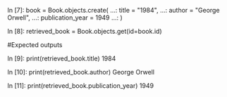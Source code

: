 In [7]: book = Book.objects.create(
   ...: title = "1984",
   ...: author = "George Orwell",
   ...: publication_year = 1949
   ...: )

In [8]: retrieved_book = Book.objects.get(id=book.id)

#Expected outputs

In [9]: print(retrieved_book.title)
1984

In [10]: print(retrieved_book.author)
George Orwell

In [11]: print(retrieved_book.publication_year)
1949